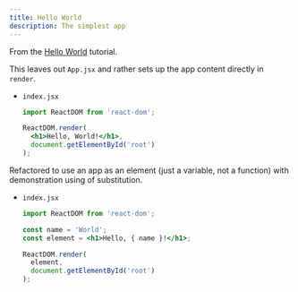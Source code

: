 ```yaml
---
title: Hello World
description: The simplest app
---
```


From the [Hello World](https://reactjs.org/docs/hello-world.html) tutorial.

This leaves out `App.jsx` and rather sets up the app content directly in `render`.

- `index.jsx`
    ```jsx
    import ReactDOM from 'react-dom';

    ReactDOM.render(
      <h1>Hello, World!</h1>,
      document.getElementById('root')
    );
    ```

Refactored to use an app as an element (just a variable, not a function) with demonstration using of substitution.

- `index.jsx`
    ```jsx
    import ReactDOM from 'react-dom';
    
    const name = 'World';
    const element = <h1>Hello, { name }!</h1>;
    
    ReactDOM.render(
      element,
      document.getElementById('root')
    );
    ```
